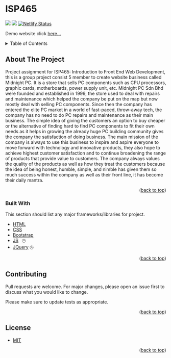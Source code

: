 <div id="top"></div>

# ISP465 
<img src='https://img.shields.io/badge/ISP465-project-blue' /> <img src='https://img.shields.io/github/license/mirulnorazmi/ISP465'/> [![Netlify Status](https://api.netlify.com/api/v1/badges/24045ed1-e4e1-4605-8889-0bb3d2126d4f/deploy-status)](https://app.netlify.com/sites/midnightpc/deploys)

Demo website click [here...](https://midnightpc.netlify.app/)

<!-- TABLE OF CONTENTS -->
<details>
  <summary>Table of Contents</summary>
  <ol>
    <li>
      <a href="#about-the-project">About The Project</a>
      <ul>
        <li><a href="#built-with">Built With</a></li>
      </ul>
    </li>
    <!-- <li>
      <a href="#getting-started">Getting Started</a>
      <ul>
        <li><a href="#prerequisites">Prerequisites</a></li>
        <li><a href="#installation">Installation</a></li>
      </ul>
    </li> -->
    <!-- <li><a href="#usage">Usage</a></li>
    <li><a href="#roadmap">Roadmap</a></li> -->
    <li><a href="#contributing">Contributing</a></li>
    <li><a href="#license">License</a></li>
    <!-- <li><a href="#contact">Contact</a></li>
    <li><a href="#acknowledgments">Acknowledgments</a></li> -->
  </ol>
</details>

## About The Project

Project assignment for ISP465: Introduction to Front End Web Development, this is a group project consist 5 member to create website business called Midnight PC. It is a store that sells PC components such as CPU processors, graphic cards, motherboards, power supply unit, etc. Midnight PC Sdn Bhd were founded and established in 1999, the store used to deal with repairs and maintenance which helped the company be put on the map but now mostly deal with selling PC components. Since then the company has entered the elite PC market in a world of fast-paced, throw-away tech, the company has no need to do PC repairs and maintenance as their main business. The simple idea of giving the customers an option to buy cheaper or the alternative of finding hard to find PC components to fit their own needs as it helps in growing the already huge PC building community gives the company the satisfaction of doing business. The main mission of the company is always to use this business to inspire and aspire everyone to move forward with technology and innovative products, they also hope to achieve highest customer satisfaction and to continue broadening the range of products that provide value to customers. The company always values the quality of the products as well as how they treat the customers because the idea of being honest, humble, simple, and nimble has given them so much success within the company as well as their front line, it has become their daily mantra.

<p align="right">(<a href="#top">back to top</a>)

### Built With

This section should list any major frameworks/libraries for project.

* [HTML](https://www.w3schools.com/html/)
* [CSS](https://www.w3schools.com/css/)
* [Bootstrap](https://getbootstrap.com/)
* [JS](https://www.w3schools.com/js/) `
🕒`
* [JQuery](https://www.w3schools.com/jquery/) `🕒`

<p align="right">(<a href="#top">back to top</a>)</p>

## Contributing

Pull requests are welcome. For major changes, please open an issue first to discuss what you would like to change.

Please make sure to update tests as appropriate.

<p align="right">(<a href="#top">back to top</a>)</p>

## License

* [MIT](https://github.com/mirulnorazmi/ISP465/blob/main/README.md)

<p align="right">(<a href="#top">back to top</a>)</p>
